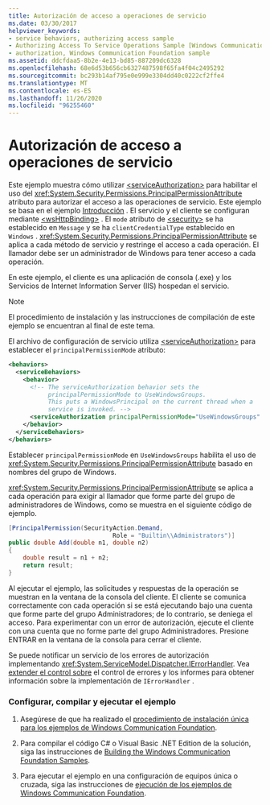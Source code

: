 ```yaml
---
title: Autorización de acceso a operaciones de servicio
ms.date: 03/30/2017
helpviewer_keywords:
- service behaviors, authorizing access sample
- Authorizing Access To Service Operations Sample [Windows Communication Foundation]
- authorization, Windows Communication Foundation sample
ms.assetid: ddcfdaa5-8b2e-4e13-bd85-887209dc6328
ms.openlocfilehash: 68e6d53b656cb6327487598f65fa4f04c2495292
ms.sourcegitcommit: bc293b14af795e0e999e3304dd40c0222cf2ffe4
ms.translationtype: MT
ms.contentlocale: es-ES
ms.lasthandoff: 11/26/2020
ms.locfileid: "96255460"
---
```

# <a name="authorizing-access-to-service-operations"></a>Autorización de acceso a operaciones de servicio

Este ejemplo muestra cómo utilizar [\<serviceAuthorization>](../../configure-apps/file-schema/wcf/serviceauthorization-element.md) para habilitar el uso del <xref:System.Security.Permissions.PrincipalPermissionAttribute> atributo para autorizar el acceso a las operaciones de servicio. Este ejemplo se basa en el ejemplo [Introducción](getting-started-sample.md) . El servicio y el cliente se configuran mediante [\<wsHttpBinding>](../../configure-apps/file-schema/wcf/wshttpbinding.md) . El `mode` atributo de [\<security>](../../configure-apps/file-schema/wcf/security-of-custombinding.md) se ha establecido en `Message` y se ha `clientCredentialType` establecido en `Windows` . <xref:System.Security.Permissions.PrincipalPermissionAttribute> se aplica a cada método de servicio y restringe el acceso a cada operación. El llamador debe ser un administrador de Windows para tener acceso a cada operación.  
  
 En este ejemplo, el cliente es una aplicación de consola (.exe) y los Servicios de Internet Information Server (IIS) hospedan el servicio.  
  
> [!NOTE]
> El procedimiento de instalación y las instrucciones de compilación de este ejemplo se encuentran al final de este tema.  
  
 El archivo de configuración de servicio utiliza [\<serviceAuthorization>](../../configure-apps/file-schema/wcf/serviceauthorization-element.md) para establecer el `principalPermissionMode` atributo:  
  
```xml  
<behaviors>  
  <serviceBehaviors>  
    <behavior>
      <!-- The serviceAuthorization behavior sets the  
           principalPermissionMode to UseWindowsGroups.  
           This puts a WindowsPrincipal on the current thread when a   
           service is invoked. -->  
      <serviceAuthorization principalPermissionMode="UseWindowsGroups" />  
    </behavior>  
  </serviceBehaviors>  
</behaviors>  
```  
  
 Establecer `principalPermissionMode` en `UseWindowsGroups` habilita el uso de <xref:System.Security.Permissions.PrincipalPermissionAttribute> basado en nombres del grupo de Windows.  
  
 <xref:System.Security.Permissions.PrincipalPermissionAttribute> se aplica a cada operación para exigir al llamador que forme parte del grupo de administradores de Windows, como se muestra en el siguiente código de ejemplo.  
  
```csharp
[PrincipalPermission(SecurityAction.Demand,
                             Role = "Builtin\\Administrators")]  
public double Add(double n1, double n2)  
{  
    double result = n1 + n2;  
    return result;  
}  
```  
  
 Al ejecutar el ejemplo, las solicitudes y respuestas de la operación se muestran en la ventana de la consola del cliente. El cliente se comunica correctamente con cada operación si se está ejecutando bajo una cuenta que forme parte del grupo Administradores; de lo contrario, se deniega el acceso. Para experimentar con un error de autorización, ejecute el cliente con una cuenta que no forme parte del grupo Administradores. Presione ENTRAR en la ventana de la consola para cerrar el cliente.  
  
 Se puede notificar un servicio de los errores de autorización implementando <xref:System.ServiceModel.Dispatcher.IErrorHandler>. Vea [extender el control sobre](extending-control-over-error-handling-and-reporting.md) el control de errores y los informes para obtener información sobre la implementación de `IErrorHandler` .  
  
### <a name="to-set-up-build-and-run-the-sample"></a>Configurar, compilar y ejecutar el ejemplo  
  
1. Asegúrese de que ha realizado el [procedimiento de instalación única para los ejemplos de Windows Communication Foundation](one-time-setup-procedure-for-the-wcf-samples.md).  
  
2. Para compilar el código C# o Visual Basic .NET Edition de la solución, siga las instrucciones de [Building the Windows Communication Foundation Samples](building-the-samples.md).  
  
3. Para ejecutar el ejemplo en una configuración de equipos única o cruzada, siga las instrucciones de [ejecución de los ejemplos de Windows Communication Foundation](running-the-samples.md).  
